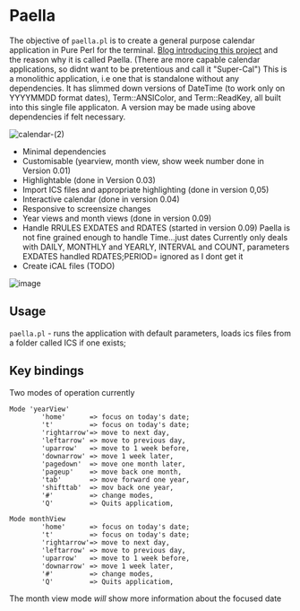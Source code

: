 # Paella

The objective of `paella.pl` is to create a general purpose calendar application in Pure Perl for the terminal. [Blog introducing this project](https://blogs.perl.org/users/saif/2024/05/making-a-super-cal-if-rage-will-stick-ex-paella-down-us.html) and the reason why it is called Paella.  (There are more capable calendar applications, so didnt want to be pretentious and call it "Super-Cal")  This is a monolithic application, i.e one that is standalone without any dependencies. It has  slimmed down versions of DateTime (to work only on YYYYMMDD format dates), Term::ANSIColor, and Term::ReadKey, all built into this single file applicaton.  A version may be made using above dependencies if felt necessary.

![calendar-(2)](https://github.com/saiftynet/Calendar/assets/34284663/536154ca-fbb2-40de-ad28-8f88c20a575c)


* Minimal dependencies
* Customisable (yearview, month view, show week number done in Version 0.01)
* Highlightable (done in Version 0.03)
* Import ICS files and appropriate highlighting (done in version 0,05)
* Interactive calendar  (done in version 0.04)
* Responsive to screensize changes
* Year views and month views  (done in version 0.09)
* Handle RRULES EXDATES and RDATES (started in version 0.09)
  Paella is not fine grained enough to handle Time...just dates
  Currently only deals with DAILY, MONTHLY and YEARLY, INTERVAL and COUNT, parameters
  EXDATES handled
  RDATES;PERIOD= ignored as I dont get it
* Create iCAL files (TODO)

![image](https://github.com/saiftynet/Calendar/assets/34284663/45873295-be5f-4c3e-9a55-6d37006ec7a0)


## Usage

`paella.pl` - runs the application with default parameters, loads ics files from a folder called ICS if one exists;

## Key bindings

Two modes of operation currently
```
Mode 'yearView'
		'home'      => focus on today's date;
		't'         => focus on today's date;
		'rightarrow'=> move to next day,
		'leftarrow' => move to previous day,
		'uparrow'   => move to 1 week before,
		'downarrow' => move 1 week later,
		'pagedown'  => move one month later,
		'pageup'    => move back one month,
		'tab'       => move forward one year,
		'shifttab'  => mov back one year,
		'#'         => change modes,
		'Q'         => Quits applicatiom,
  
Mode monthView
		'home'      => focus on today's date;
		't'         => focus on today's date;
		'rightarrow'=> move to next day,
		'leftarrow' => move to previous day,
		'uparrow'   => move to 1 week before,
		'downarrow' => move 1 week later,
		'#'         => change modes,
		'Q'         => Quits applicatiom,
```
The month view mode *will* show more information about the focused date

